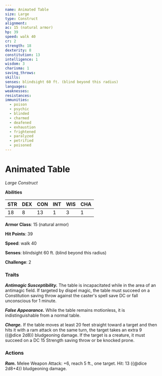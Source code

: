 ```yaml
---
name: Animated Table
size: Large
type: Construct
alignment: 
ac: 15 (natural armor)
hp: 39
speed: walk 40
cr: 2
strength: 18
dexterity: 8
constitution: 13
intelligence: 1
wisdom: 3
charisma: 1
saving_throws:
skills:
senses: blindsight 60 ft. (blind beyond this radius)
languages:
weaknesses:
resistances:
immunities:
  - poison
  - psychic
  - blinded
  - charmed
  - deafened
  - exhaustion
  - frightened
  - paralyzed
  - petrified
  - poisoned
---
```


# Animated Table

*Large Construct*

**Abilities**

| STR | DEX | CON | INT | WIS | CHA |
| --- | --- | --- | --- | --- | --- |
| 18 | 8 | 13 | 1 | 3 | 1 |

**Armor Class**: 15 (natural armor)

**Hit Points**: 39

**Speed**: walk 40

**Senses**: blindsight 60 ft. (blind beyond this radius)

**Challenge**: 2

### Traits
***Antimagic Susceptibility.*** The table is incapacitated while in the area of an antimagic field. If targeted by dispel magic, the table must succeed on a Constitution saving throw against the caster's spell save DC or fall unconscious for 1 minute.

***False Appearance.*** While the table remains motionless, it is indistinguishable from a normal table.

***Charge.*** If the table moves at least 20 feet straight toward a target and then hits it with a ram attack on the same turn, the target takes an extra 9 ({@dice 2d8}) bludgeoning damage. If the target is a creature, it must succeed on a DC 15 Strength saving throw or be knocked prone.

### Actions
***Ram.*** Melee Weapon Attack: +6, reach 5 ft., one target. Hit: 13 ({@dice 2d8+4}) bludgeoning damage.

